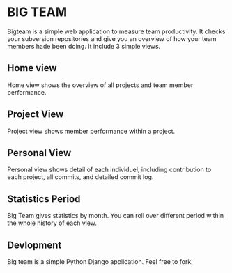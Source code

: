 BIG TEAM
========

Bigteam is a simple web application to measure team productivity. It checks your subversion repositories and give you an overview of how your team members hade been doing. It include 3 simple views.

Home view
---------

Home view shows the overview of all projects and team member performance.

Project View
------------

Project view shows member performance within a project.

Personal View
-------------

Personal view shows detail of each individuel, including contribution to each project, all commits, and detailed commit log.

Statistics Period
-----------------

Big Team gives statistics by month. You can roll over different period within the whole history of each view.

Devlopment
----------

Big team is a simple Python Django application. Feel free to fork.

